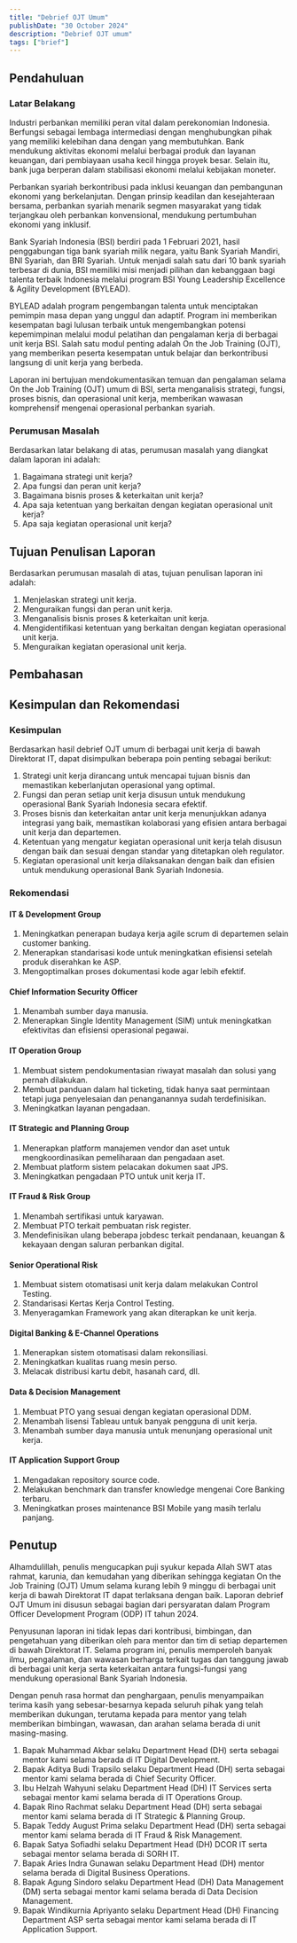 ```yaml
---
title: "Debrief OJT Umum"
publishDate: "30 October 2024"
description: "Debrief OJT umum"
tags: ["brief"]
---
```


## Pendahuluan

### Latar Belakang

Industri perbankan memiliki peran vital dalam perekonomian Indonesia. Berfungsi sebagai lembaga intermediasi dengan menghubungkan pihak yang memiliki kelebihan dana dengan yang membutuhkan. Bank mendukung aktivitas ekonomi melalui berbagai produk dan layanan keuangan, dari pembiayaan usaha kecil hingga proyek besar. Selain itu, bank juga berperan dalam stabilisasi ekonomi melalui kebijakan moneter.

Perbankan syariah berkontribusi pada inklusi keuangan dan pembangunan ekonomi yang berkelanjutan. Dengan prinsip keadilan dan kesejahteraan bersama, perbankan syariah menarik segmen masyarakat yang tidak terjangkau oleh perbankan konvensional, mendukung pertumbuhan ekonomi yang inklusif.

Bank Syariah Indonesia (BSI) berdiri pada 1 Februari 2021, hasil penggabungan tiga bank syariah milik negara, yaitu Bank Syariah Mandiri, BNI Syariah, dan BRI Syariah. Untuk menjadi salah satu dari 10 bank syariah terbesar di dunia, BSI memiliki misi menjadi pilihan dan kebanggaan bagi talenta terbaik Indonesia melalui program BSI Young Leadership Excellence & Agility Development (BYLEAD).

BYLEAD adalah program pengembangan talenta untuk menciptakan pemimpin masa depan yang unggul dan adaptif. Program ini memberikan kesempatan bagi lulusan terbaik untuk mengembangkan potensi kepemimpinan melalui modul pelatihan dan pengalaman kerja di berbagai unit kerja BSI. Salah satu modul penting adalah On the Job Training (OJT), yang memberikan peserta kesempatan untuk belajar dan berkontribusi langsung di unit kerja yang berbeda.

Laporan ini bertujuan mendokumentasikan temuan dan pengalaman selama On the Job Training (OJT) umum di BSI, serta menganalisis strategi, fungsi, proses bisnis, dan operasional unit kerja, memberikan wawasan komprehensif mengenai operasional perbankan syariah.	

### Perumusan Masalah

Berdasarkan latar belakang di atas, perumusan masalah yang diangkat dalam laporan ini adalah:

1. Bagaimana strategi unit kerja?
2. Apa fungsi dan peran unit kerja?
3. Bagaimana bisnis proses & keterkaitan unit kerja?
4. Apa saja ketentuan yang berkaitan dengan kegiatan operasional unit kerja?
5. Apa saja kegiatan operasional unit kerja?

## Tujuan Penulisan Laporan

Berdasarkan perumusan masalah di atas, tujuan penulisan laporan ini adalah:

1. Menjelaskan strategi unit kerja.
2. Menguraikan fungsi dan peran unit kerja.
3. Menganalisis bisnis proses & keterkaitan unit kerja.
4. Mengidentifikasi ketentuan yang berkaitan dengan kegiatan operasional unit kerja.
5. Menguraikan kegiatan operasional unit kerja.

## Pembahasan

## Kesimpulan dan Rekomendasi

### Kesimpulan

Berdasarkan hasil debrief OJT umum di berbagai unit kerja di bawah Direktorat IT, dapat disimpulkan beberapa poin penting sebagai berikut:

1. Strategi unit kerja dirancang untuk mencapai tujuan bisnis dan memastikan keberlanjutan operasional yang optimal.
2. Fungsi dan peran setiap unit kerja disusun untuk mendukung operasional Bank Syariah Indonesia secara efektif.
3. Proses bisnis dan keterkaitan antar unit kerja menunjukkan adanya integrasi yang baik, memastikan kolaborasi yang efisien antara berbagai unit kerja dan departemen.
4. Ketentuan yang mengatur kegiatan operasional unit kerja telah disusun dengan baik dan sesuai dengan standar yang ditetapkan oleh regulator.
5. Kegiatan operasional unit kerja dilaksanakan dengan baik dan efisien untuk mendukung operasional Bank Syariah Indonesia.

### Rekomendasi

#### IT & Development Group

1. Meningkatkan penerapan budaya kerja agile scrum di departemen selain customer banking.
2. Menerapkan standarisasi kode untuk meningkatkan efisiensi setelah produk diserahkan ke ASP.
3. Mengoptimalkan proses dokumentasi kode agar lebih efektif.

#### Chief Information Security Officer

1. Menambah sumber daya manusia.
2. Menerapkan Single Identity Management (SIM) untuk meningkatkan efektivitas dan efisiensi operasional pegawai.

#### IT Operation Group

1. Membuat sistem pendokumentasian riwayat masalah dan solusi yang pernah dilakukan.
2. Membuat panduan dalam hal ticketing, tidak hanya saat permintaan tetapi juga penyelesaian dan penanganannya sudah terdefinisikan.
3. Meningkatkan layanan pengadaan.

#### IT Strategic and Planning Group

1. Menerapkan platform manajemen vendor dan aset untuk mengkoordinasikan pemeliharaan dan pengadaan aset.
2. Membuat platform sistem pelacakan dokumen saat JPS.
3. Meningkatkan pengadaan PTO untuk unit kerja IT.

#### IT Fraud & Risk Group

1. Menambah sertifikasi untuk karyawan.
2. Membuat PTO terkait pembuatan risk register.
3. Mendefinisikan ulang beberapa jobdesc terkait pendanaan, keuangan & kekayaan dengan saluran perbankan digital.

#### Senior Operational Risk

1. Membuat sistem otomatisasi unit kerja dalam melakukan Control Testing.
2. Standarisasi Kertas Kerja Control Testing.
3. Menyeragamkan Framework yang akan diterapkan ke unit kerja.

#### Digital Banking & E-Channel Operations

1. Menerapkan sistem otomatisasi dalam rekonsiliasi.
2. Meningkatkan kualitas ruang mesin perso.
3. Melacak distribusi kartu debit, hasanah card, dll.

#### Data & Decision Management

1. Membuat PTO yang sesuai dengan kegiatan operasional DDM.
2. Menambah lisensi Tableau untuk banyak pengguna di unit kerja.
3. Menambah sumber daya manusia untuk menunjang operasional unit kerja.

#### IT Application Support Group

1. Mengadakan repository source code.
2. Melakukan benchmark dan transfer knowledge mengenai Core Banking terbaru.
3. Meningkatkan proses maintenance BSI Mobile yang masih terlalu panjang.

## Penutup

Alhamdulillah, penulis mengucapkan puji syukur kepada Allah SWT atas rahmat, karunia, dan kemudahan yang diberikan sehingga kegiatan On the Job Training (OJT) Umum selama kurang lebih 9 minggu di berbagai unit kerja di bawah Direktorat IT dapat terlaksana dengan baik. Laporan debrief OJT Umum ini disusun sebagai bagian dari persyaratan dalam Program Officer Development Program (ODP) IT tahun 2024.

Penyusunan laporan ini tidak lepas dari kontribusi, bimbingan, dan pengetahuan yang diberikan oleh para mentor dan tim di setiap departemen di bawah Direktorat IT. Selama program ini, penulis memperoleh banyak ilmu, pengalaman, dan wawasan berharga terkait tugas dan tanggung jawab di berbagai unit kerja serta keterkaitan antara fungsi-fungsi yang mendukung operasional Bank Syariah Indonesia.

Dengan penuh rasa hormat dan penghargaan, penulis menyampaikan terima kasih yang sebesar-besarnya kepada seluruh pihak yang telah memberikan dukungan, terutama kepada para mentor yang telah memberikan bimbingan, wawasan, dan arahan selama berada di unit masing-masing.

1. Bapak Muhammad Akbar selaku Department Head (DH) serta sebagai mentor kami selama berada di IT Digital Development.
2. Bapak Aditya Budi Trapsilo selaku Department Head (DH) serta sebagai mentor kami selama berada di Chief Security Officer.
3. Ibu Helzah Wahyuni selaku Department Head (DH) IT Services serta sebagai mentor kami selama berada di IT Operations Group.
4. Bapak Rino Rachmat selaku Department Head (DH) serta sebagai mentor kami selama berada di IT Strategic & Planning Group.
5. Bapak Teddy August Prima selaku Department Head (DH) serta sebagai mentor kami selama berada di IT Fraud & Risk Management.
6. Bapak Satya Sofiadhi selaku Department Head (DH) DCOR IT serta sebagai mentor selama berada di SORH IT.
7. Bapak Aries Indra Gunawan selaku Department Head (DH) mentor selama berada di Digital Business Operations.
8. Bapak Agung Sindoro selaku Department Head (DH) Data Management (DM) serta sebagai mentor kami selama berada di Data Decision Management.
9. Bapak Windikurnia Apriyanto selaku Department Head (DH) Financing Department ASP serta sebagai mentor kami selama berada di IT Application Support.
